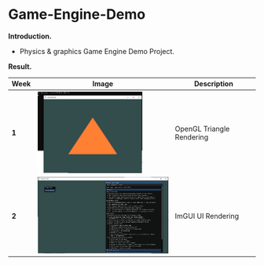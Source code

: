 # Game-Engine-Demo

**Introduction.**

- Physics & graphics Game Engine Demo Project.



**Result.**

| Week  | Image                                                        | Description               |
| ----- | ------------------------------------------------------------ | ------------------------- |
| **1** | <img src="images\week1-triangle.PNG" alt="week1-triangle" style="zoom: 25%;" /> | OpenGL Triangle Rendering |
| **2** | <img src="images\week2-imgui.PNG" alt="week2-imgui" style="zoom:33%;" /> | ImGUI UI Rendering        |

